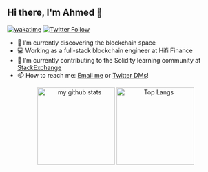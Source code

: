## Hi there, I'm Ahmed 👋
[![wakatime](https://wakatime.com/badge/user/cf6d533b-aee6-436c-a298-2aa342a3aa6b.svg?style=plastic)](https://wakatime.com/@cf6d533b-aee6-436c-a298-2aa342a3aa6b)
[![Twitter Follow](https://img.shields.io/twitter/follow/scorpion9979?style=plastic&label=followers&logo=twitter&color=%23007ec6)](https://twitter.com/intent/follow?screen_name=scorpion9979)


- 🔭 I’m currently discovering the blockchain space
- 💻 Working as a full-stack blockchain engineer at Hifi Finance
- 🌱 I’m currently contributing to the Solidity learning community at [StackExchange](https://ethereum.stackexchange.com/users/51644/scorpion9979)
- 📫 How to reach me: [Email me](mailto:ahmed.i.tawfeeq@protonmail.com) or [Twitter DMs](https://twitter.com/scorpion9979)!

<p align="center">
    <img
        height="180em"
        src="https://github-readme-stats.vercel.app/api?username=scorpion9979&custom_title=Ahmed's+GitHub+Stats&count_private=true&theme=graywhite"
        alt="my github stats"
    />
    <img
        height="180em"
        src="https://github-readme-stats.vercel.app/api/top-langs/?username=scorpion9979&layout=compact&theme=graywhite&count_private=true&langs_count=12"
        alt="Top Langs"
    />
</p>
